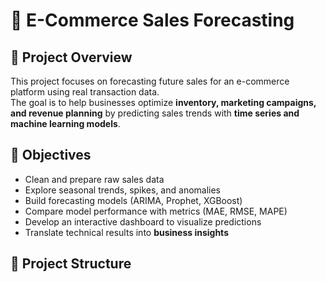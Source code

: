 # 🛒 E-Commerce Sales Forecasting  

## 📌 Project Overview  
This project focuses on forecasting future sales for an e-commerce platform using real transaction data.  
The goal is to help businesses optimize **inventory, marketing campaigns, and revenue planning** by predicting sales trends with **time series and machine learning models**.  

## 🎯 Objectives  
- Clean and prepare raw sales data  
- Explore seasonal trends, spikes, and anomalies  
- Build forecasting models (ARIMA, Prophet, XGBoost)  
- Compare model performance with metrics (MAE, RMSE, MAPE)  
- Develop an interactive dashboard to visualize predictions  
- Translate technical results into **business insights**  

## 📂 Project Structure  
